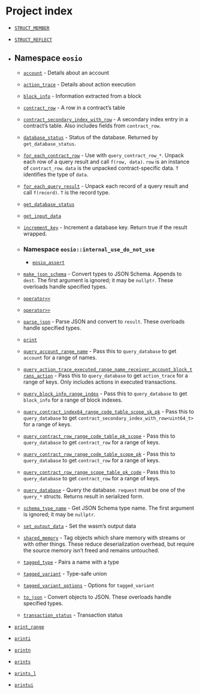 # Project index

  - [`STRUCT_MEMBER`](doc_struct_reflection.md#standardese-reflection)

  - [`STRUCT_REFLECT`](doc_struct_reflection.md#standardese-reflection)

  - ## Namespace `eosio`
    
      - [`account`](doc_database.md#standardese-eosio__account) - Details about an account
    
      - [`action_trace`](doc_database.md#standardese-eosio__action_trace) - Details about action execution
    
      - [`block_info`](doc_database.md#standardese-eosio__block_info) - Information extracted from a block
    
      - [`contract_row`](doc_database.md#standardese-eosio__contract_row) - A row in a contract’s table
    
      - [`contract_secondary_index_with_row`](doc_database.md#standardese-eosio__contract_secondary_index_with_row-T-) - A secondary index entry in a contract’s table. Also includes fields from `contract_row`.
    
      - [`database_status`](doc_database.md#standardese-eosio__database_status) - Status of the database. Returned by `get_database_status`.
    
      - [`for_each_contract_row`](doc_database.md#standardese-eosio__for_each_contract_row-T-F--std__vector-char-const--F-) - Use with `query_contract_row_*`. Unpack each row of a query result and call `f(row, data)`. `row` is an instance of `contract_row`. `data` is the unpacked contract-specific data. `T` identifies the type of `data`.
    
      - [`for_each_query_result`](doc_database.md#standardese-eosio__for_each_query_result-T-F--std__vector-char-const--F-) - Unpack each record of a query result and call `f(record)`. `T` is the record type.
    
      - [`get_database_status`](doc_database.md#standardese-eosio)
    
      - [`get_input_data`](doc_input_output.md#standardese-eosio)
    
      - [`increment_key`](doc_database.md#standardese-eosio__increment_key-uint8_t--) - Increment a database key. Return true if the result wrapped.
    
      - ### Namespace `eosio::internal_use_do_not_use`
        
          - [`eosio_assert`](doc_temp_placeholders.md#standardese-eosio__internal_use_do_not_use)
    
      - [`make_json_schema`](doc_schema.md#standardese-eosio__make_json_schema) - Convert types to JSON Schema. Appends to `dest`. The first argument is ignored; it may be `nullptr`. These overloads handle specified types.
    
      - [`operator<<`](doc_shared_memory.md#standardese-eosio)
    
      - [`operator>>`](doc_shared_memory.md#standardese-eosio)
    
      - [`parse_json`](doc_parse_json.md#standardese-eosio__parse_json-std__string_view--charconst---charconst--) - Parse JSON and convert to `result`. These overloads handle specified types.
    
      - [`print`](doc_temp_placeholders.md#standardese-eosio)
    
      - [`query_account_range_name`](doc_database.md#standardese-eosio__query_account_range_name) - Pass this to `query_database` to get `account` for a range of names.
    
      - [`query_action_trace_executed_range_name_receiver_account_block_trans_action`](doc_database.md#standardese-eosio__query_action_trace_executed_range_name_receiver_account_block_trans_action) - Pass this to `query_database` to get `action_trace` for a range of keys. Only includes actions in executed transactions.
    
      - [`query_block_info_range_index`](doc_database.md#standardese-eosio__query_block_info_range_index) - Pass this to `query_database` to get `block_info` for a range of block indexes.
    
      - [`query_contract_index64_range_code_table_scope_sk_pk`](doc_database.md#standardese-eosio__query_contract_index64_range_code_table_scope_sk_pk) - Pass this to `query_database` to get `contract_secondary_index_with_row<uint64_t>` for a range of keys.
    
      - [`query_contract_row_range_code_table_pk_scope`](doc_database.md#standardese-eosio__query_contract_row_range_code_table_pk_scope) - Pass this to `query_database` to get `contract_row` for a range of keys.
    
      - [`query_contract_row_range_code_table_scope_pk`](doc_database.md#standardese-eosio__query_contract_row_range_code_table_scope_pk) - Pass this to `query_database` to get `contract_row` for a range of keys.
    
      - [`query_contract_row_range_scope_table_pk_code`](doc_database.md#standardese-eosio__query_contract_row_range_scope_table_pk_code) - Pass this to `query_database` to get `contract_row` for a range of keys.
    
      - [`query_database`](doc_database.md#standardese-eosio__query_database-T--Tconst--) - Query the database. `request` must be one of the `query_*` structs. Returns result in serialized form.
    
      - [`schema_type_name`](doc_schema.md#standardese-eosio__schema_type_name-T--T--) - Get JSON Schema type name. The first argument is ignored; it may be `nullptr`.
    
      - [`set_output_data`](doc_input_output.md#standardese-set_output_data-charconst--charconst--) - Set the wasm’s output data
    
      - [`shared_memory`](doc_shared_memory.md#standardese-eosio__shared_memory-T-) - Tag objects which share memory with streams or with other things. These reduce deserialization overhead, but require the source memory isn’t freed and remains untouched.
    
      - [`tagged_type`](doc_tagged_variant.md#standardese-eosio__tagged_type-N-T-) - Pairs a name with a type
    
      - [`tagged_variant`](doc_tagged_variant.md#standardese-eosio__tagged_variant-Options-NamedTypes-) - Type-safe union
    
      - [`tagged_variant_options`](doc_tagged_variant.md#standardese-eosio__tagged_variant_options) - Options for `tagged_variant`
    
      - [`to_json`](doc_to_json.md#standardese-eosio__to_json-std__string_view-) - Convert objects to JSON. These overloads handle specified types.
    
      - [`transaction_status`](doc_database.md#standardese-eosio__transaction_status) - Transaction status

  - [`print_range`](doc_temp_placeholders.md#standardese-temp_placeholders-hpp)

  - [`printi`](doc_temp_placeholders.md#standardese-temp_placeholders-cpp)

  - [`printn`](doc_temp_placeholders.md#standardese-temp_placeholders-cpp)

  - [`prints`](doc_temp_placeholders.md#standardese-temp_placeholders-cpp)

  - [`prints_l`](doc_temp_placeholders.md#standardese-temp_placeholders-cpp)

  - [`printui`](doc_temp_placeholders.md#standardese-temp_placeholders-cpp)
